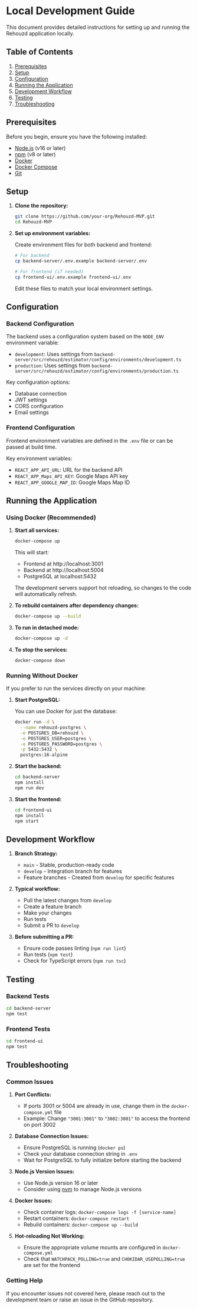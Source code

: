 # Local Development Guide

This document provides detailed instructions for setting up and running the Rehouzd application locally.

## Table of Contents

1. [Prerequisites](#prerequisites)
2. [Setup](#setup)
3. [Configuration](#configuration)
4. [Running the Application](#running-the-application)
5. [Development Workflow](#development-workflow)
6. [Testing](#testing)
7. [Troubleshooting](#troubleshooting)

## Prerequisites

Before you begin, ensure you have the following installed:

- [Node.js](https://nodejs.org/) (v16 or later)
- [npm](https://www.npmjs.com/) (v8 or later)
- [Docker](https://www.docker.com/get-started)
- [Docker Compose](https://docs.docker.com/compose/install/)
- [Git](https://git-scm.com/)

## Setup

1. **Clone the repository:**

   ```bash
   git clone https://github.com/your-org/Rehouzd-MVP.git
   cd Rehouzd-MVP
   ```

2. **Set up environment variables:**

   Create environment files for both backend and frontend:

   ```bash
   # For backend
   cp backend-server/.env.example backend-server/.env

   # For frontend (if needed)
   cp frontend-ui/.env.example frontend-ui/.env
   ```

   Edit these files to match your local environment settings.

## Configuration

### Backend Configuration

The backend uses a configuration system based on the `NODE_ENV` environment variable:

- `development`: Uses settings from `backend-server/src/rehouzd/estimator/config/environments/development.ts`
- `production`: Uses settings from `backend-server/src/rehouzd/estimator/config/environments/production.ts`

Key configuration options:

- Database connection
- JWT settings
- CORS configuration
- Email settings

### Frontend Configuration

Frontend environment variables are defined in the `.env` file or can be passed at build time.

Key environment variables:

- `REACT_APP_API_URL`: URL for the backend API
- `REACT_APP_Maps_API_KEY`: Google Maps API key
- `REACT_APP_GOOGLE_MAP_ID`: Google Maps Map ID

## Running the Application

### Using Docker (Recommended)

1. **Start all services:**

   ```bash
   docker-compose up
   ```

   This will start:
   - Frontend at http://localhost:3001
   - Backend at http://localhost:5004
   - PostgreSQL at localhost:5432

   The development servers support hot reloading, so changes to the code will automatically refresh.

2. **To rebuild containers after dependency changes:**

   ```bash
   docker-compose up --build
   ```

3. **To run in detached mode:**

   ```bash
   docker-compose up -d
   ```

4. **To stop the services:**

   ```bash
   docker-compose down
   ```

### Running Without Docker

If you prefer to run the services directly on your machine:

1. **Start PostgreSQL:**

   You can use Docker for just the database:

   ```bash
   docker run -d \
     --name rehouzd-postgres \
     -e POSTGRES_DB=rehouzd \
     -e POSTGRES_USER=postgres \
     -e POSTGRES_PASSWORD=postgres \
     -p 5432:5432 \
     postgres:16-alpine
   ```

2. **Start the backend:**

   ```bash
   cd backend-server
   npm install
   npm run dev
   ```

3. **Start the frontend:**

   ```bash
   cd frontend-ui
   npm install
   npm start
   ```

## Development Workflow

1. **Branch Strategy:**
   - `main` - Stable, production-ready code
   - `develop` - Integration branch for features
   - Feature branches - Created from `develop` for specific features

2. **Typical workflow:**
   - Pull the latest changes from `develop`
   - Create a feature branch
   - Make your changes
   - Run tests
   - Submit a PR to `develop`

3. **Before submitting a PR:**
   - Ensure code passes linting (`npm run lint`)
   - Run tests (`npm test`)
   - Check for TypeScript errors (`npm run tsc`)

## Testing

### Backend Tests

```bash
cd backend-server
npm test
```

### Frontend Tests

```bash
cd frontend-ui
npm test
```

## Troubleshooting

### Common Issues

1. **Port Conflicts:**
   - If ports 3001 or 5004 are already in use, change them in the `docker-compose.yml` file
   - Example: Change `"3001:3001"` to `"3002:3001"` to access the frontend on port 3002

2. **Database Connection Issues:**
   - Ensure PostgreSQL is running (`docker ps`)
   - Check your database connection string in `.env`
   - Wait for PostgreSQL to fully initialize before starting the backend

3. **Node.js Version Issues:**
   - Use Node.js version 16 or later
   - Consider using [nvm](https://github.com/nvm-sh/nvm) to manage Node.js versions

4. **Docker Issues:**
   - Check container logs: `docker-compose logs -f [service-name]`
   - Restart containers: `docker-compose restart`
   - Rebuild containers: `docker-compose up --build`

5. **Hot-reloading Not Working:**
   - Ensure the appropriate volume mounts are configured in `docker-compose.yml`
   - Check that `WATCHPACK_POLLING=true` and `CHOKIDAR_USEPOLLING=true` are set for the frontend

### Getting Help

If you encounter issues not covered here, please reach out to the development team or raise an issue in the GitHub repository. 